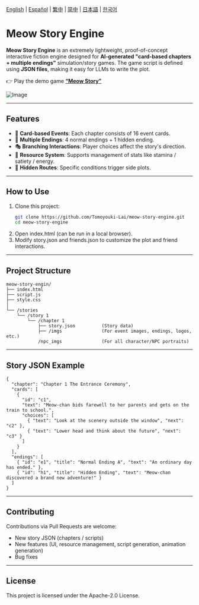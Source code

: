 [English](README.md) | [Español](readmes/README.es.md) | [繁中](readmes/README.zh-Hant.md) | [简中](readmes/README.zh-Hans.md) | [日本語](readmes/README.ja.md) | [한국어](readmes/README.ko.md)

# Meow Story Engine
**Meow Story Engine** is an extremely lightweight, proof-of-concept interactive fiction engine designed for **AI-generated "card-based chapters + multiple endings"** simulation/story games.
The game script is defined using **JSON files**, making it easy for LLMs to write the plot.

👉 Play the demo game [**“Meow Story”**](https://meow-story-engine.vercel.app/)

![Image](https://github.com/user-attachments/assets/0478ddb9-d45a-428a-b7fe-3fda3c51733a)

---

## Features

- 📖 **Card-based Events**: Each chapter consists of 16 event cards.
- 🔀 **Multiple Endings**: 4 normal endings + 1 hidden ending.
- 🎭 **Branching Interactions**: Player choices affect the story's direction.
- 🎒 **Resource System**: Supports management of stats like stamina / satiety / energy.
- 🌟 **Hidden Routes**: Specific conditions trigger side plots.

---

## How to Use

1. Clone this project:
   ```bash
   git clone https://github.com/Tomoyouki-Lai/meow-story-engine.git
   cd meow-story-engine
2. Open index.html (can be run in a local browser).
3. Modify story.json and friends.json to customize the plot and friend interactions.

---

## Project Structure

```
meow-story-engin/
├── index.html
├── script.js
├── style.css
│
└── /stories
    └── /story 1
        └── /chapter 1
            ├── story.json          (Story data)
            ├── /imgs               (For event images, endings, logos, etc.)
            /npc_imgs               (For all character/NPC portraits)
```
---

## Story JSON Example

```
{
  "chapter": "Chapter 1 The Entrance Ceremony",
  "cards": [
    {
      "id": "c1",
      "text": "Meow-chan bids farewell to her parents and gets on the train to school.",
      "choices": [
        { "text": "Look at the scenery outside the window", "next": "c2" },
        { "text": "Lower head and think about the future", "next": "c3" }
      ]
    }
  ],
  "endings": [
    { "id": "e1", "title": "Normal Ending A", "text": "An ordinary day has ended." },
    { "id": "h1", "title": "Hidden Ending", "text": "Meow-chan discovered a brand new adventure!" }
  ]
}
```

---

## Contributing

Contributions via Pull Requests are welcome:
- New story JSON (chapters / scripts)
- New features (UI, resource management, script generation, animation generation)
- Bug fixes

---

## License

This project is licensed under the Apache-2.0 License.
